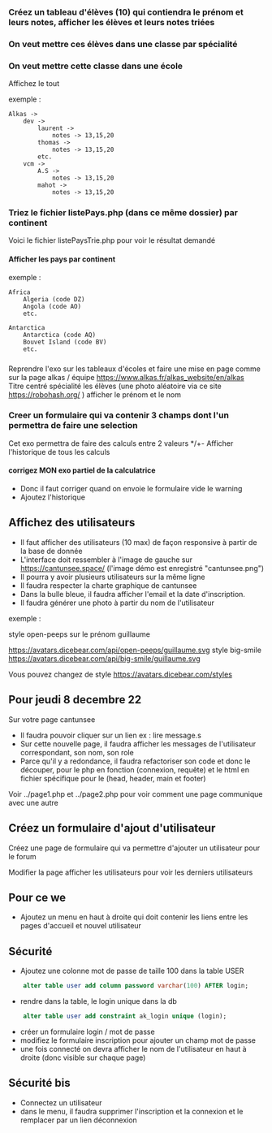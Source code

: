 ### Créez un tableau d'élèves (10) qui contiendra le prénom et leurs notes, afficher les élèves et leurs notes triées
### On veut mettre ces élèves dans une classe par spécialité
### On veut mettre cette classe dans une école
Affichez le tout

exemple : 

    Alkas -> 
        dev -> 
            laurent ->
                notes -> 13,15,20
            thomas ->
                notes -> 13,15,20
            etc.
        vcm ->
            A.S ->
                notes -> 13,15,20
            mahot ->
                notes -> 13,15,20

### Triez le fichier listePays.php (dans ce même dossier) par continent
Voici le fichier listePaysTrie.php pour voir le résultat demandé

#### Afficher les pays par continent
exemple :
    
    Africa
        Algeria (code DZ)
        Angola (code AO)
        etc.

    Antarctica
        Antarctica (code AQ)
        Bouvet Island (code BV)
        etc.


###
Reprendre l'exo sur les tableaux d'écoles et faire une mise en page comme sur la page alkas / équipe https://www.alkas.fr/alkas_website/en/alkas  
Titre centré
    spécialité 
        les élèves (une photo aléatoire via ce site https://robohash.org/  )
            afficher le prénom et le nom

### Creer un formulaire qui va contenir 3 champs dont l'un permettra de faire une selection
Cet exo permettra de faire des calculs entre 2 valeurs */+-
Afficher l'historique de tous les calculs
#### corrigez MON exo partiel de la calculatrice
- Donc il faut corriger quand on envoie le formulaire vide le warning
- Ajoutez l'historique

## Affichez des utilisateurs
- Il faut afficher des utilisateurs (10 max) de façon responsive à partir de la base de donnée 
- L'interface doit ressembler à l'image de gauche sur https://cantunsee.space/ (l'image démo est enregistré "cantunsee.png")
- Il pourra y avoir plusieurs utilisateurs sur la même ligne
- Il faudra respecter la charte graphique de cantunsee
- Dans la bulle bleue, il faudra afficher l'email et la date d'inscription.
- Il faudra générer une photo à partir du nom de l'utilisateur 

exemple :

style open-peeps sur le prénom guillaume

  https://avatars.dicebear.com/api/open-peeps/guillaume.svg
style big-smile
  https://avatars.dicebear.com/api/big-smile/guillaume.svg

Vous pouvez changez de style https://avatars.dicebear.com/styles

## Pour jeudi 8 decembre 22
Sur votre page cantunsee 
- Il faudra pouvoir cliquer sur un lien ex : lire message.s 
- Sur cette nouvelle page, il faudra afficher les messages de l'utilisateur correspondant, son nom, son role
- Parce qu'il y a redondance, il faudra refactoriser son code et donc le découper, pour le php en fonction (connexion, requête) et le html en fichier spécifique pour le (head, header, main et footer)

Voir ../page1.php et ../page2.php pour voir comment une page communique avec une autre

## Créez un formulaire d'ajout d'utilisateur
Créez une page de formulaire qui va permettre d'ajouter un utilisateur pour le forum

Modifier la page afficher les utilisateurs pour voir les derniers utilisateurs

## Pour ce we
- Ajoutez un menu en haut à droite qui doit contenir les liens entre les pages d'accueil et nouvel utilisateur

## Sécurité
- Ajoutez une colonne mot de passe de taille 100 dans la table USER
```sql 
    alter table user add column password varchar(100) AFTER login;
```
- rendre dans la table, le login unique dans la db 
```sql 
    alter table user add constraint ak_login unique (login);
```
- créer un formulaire login / mot de passe  
- modifiez le formulaire inscription pour ajouter un champ mot de passe
- une fois connecté on devra afficher le nom de l'utilisateur en haut à droite (donc visible sur chaque page) 

## Sécurité bis 
- Connectez un utilisateur
- dans le menu, il faudra supprimer l'inscription et la connexion et le remplacer par un lien déconnexion 